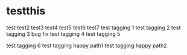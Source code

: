 # testthis
test
test2
test3
test4
test5
test6
test7
test tagging 1
test tagging 2
test tagging 3
bug fix
test tagging 4
test tagging 5

test tagging 6
test tagging happy path1
test tagging happy path2
